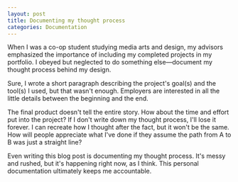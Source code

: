 ```yaml
---
layout: post
title: Documenting my thought process
categories: Documentation
---
```


When I was a co-op student studying media arts and design, my advisors emphasized the importance of including my completed projects in my portfolio. I obeyed but neglected to do something else—document my thought process behind my design.

Sure, I wrote a short paragraph describing the project's goal(s) and the tool(s) I used, but that wasn't enough. Employers are interested in all the little details between the beginning and the end.

The final product doesn't tell the entire story. How about the time and effort put into the project? If I don't write down my thought process, I'll lose it forever. I can recreate how I thought after the fact, but it won't be the same. How will people appreciate what I've done if they assume the path from A to B was just a straight line?

Even writing this blog post is documenting my thought process. It's messy and rushed, but it's happening right now, as I think. This personal documentation ultimately keeps me accountable.
